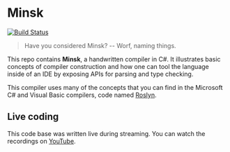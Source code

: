 # Minsk

[![Build Status](https://terrajobst.visualstudio.com/Minsk/_apis/build/status/terrajobst.minsk?branchName=master)](https://terrajobst.visualstudio.com/Minsk/_build/latest?definitionId=13)

> Have you considered Minsk? -- Worf, naming things.

This repo contains **Minsk**, a handwritten compiler in C#. It illustrates basic
concepts of compiler construction and how one can tool the language inside of an
IDE by exposing APIs for parsing and type checking.

This compiler uses many of the concepts that you can find in the Microsoft
C# and Visual Basic compilers, code named [Roslyn].

[Roslyn]: https://github.com/dotnet/roslyn

## Live coding

This code base was written live during streaming. You can watch the recordings
on [YouTube].

[YouTube]: https://www.youtube.com/playlist?list=PLRAdsfhKI4OWNOSfS7EUu5GRAVmze1t2y
